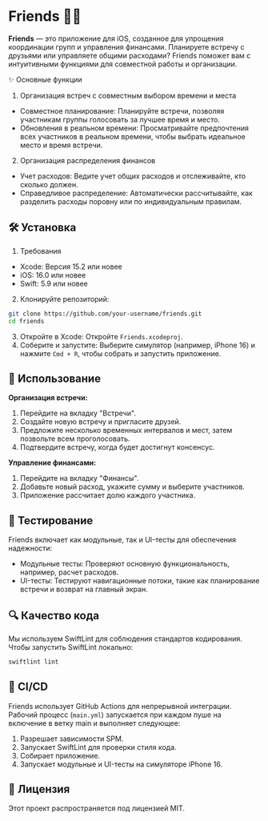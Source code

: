 # Friends 📅💸

**Friends** — это приложение для iOS, созданное для упрощения координации групп и управления финансами. Планируете встречу с друзьями или управляете общими расходами? Friends поможет вам с интуитивными функциями для совместной работы и организации.

✨ Основные функции
1. Организация встреч с совместным выбором времени и места
- Совместное планирование: Планируйте встречи, позволяя участникам группы голосовать за лучшее время и место.
- Обновления в реальном времени: Просматривайте предпочтения всех участников в реальном времени, чтобы выбрать идеальное место и время встречи.
2. Организация распределения финансов
- Учет расходов: Ведите учет общих расходов и отслеживайте, кто сколько должен.
- Справедливое распределение: Автоматически рассчитывайте, как разделить расходы поровну или по индивидуальным правилам.

## 🛠️ Установка

1. Требования

- Xcode: Версия 15.2 или новее
- iOS: 16.0 или новее
- Swift: 5.9 или новее

2. Клонируйте репозиторий:
```bash
git clone https://github.com/your-username/friends.git
cd friends
```

3. Откройте в Xcode: Откройте `Friends.xcodeproj`.
4. Соберите и запустите: Выберите симулятор (например, iPhone 16) и нажмите `Cmd + R`, чтобы собрать и запустить приложение.

## 🚀 Использование

**Организация встречи:**

1. Перейдите на вкладку "Встречи".
2. Создайте новую встречу и пригласите друзей.
3. Предложите несколько временных интервалов и мест, затем позвольте всем проголосовать.
4. Подтвердите встречу, когда будет достигнут консенсус.
   
**Управление финансами:**

1. Перейдите на вкладку "Финансы".
2. Добавьте новый расход, укажите сумму и выберите участников.
3. Приложение рассчитает долю каждого участника.

## 🧪 Тестирование
Friends включает как модульные, так и UI-тесты для обеспечения надежности:

- Модульные тесты: Проверяют основную функциональность, например, расчет расходов.
- UI-тесты: Тестируют навигационные потоки, такие как планирование встречи и возврат на главный экран.

## 🔍 Качество кода
Мы используем SwiftLint для соблюдения стандартов кодирования. Чтобы запустить SwiftLint локально:

```bash
swiftlint lint
```

## 🤖 CI/CD
Friends использует GitHub Actions для непрерывной интеграции. Рабочий процесс (`main.yml`) запускается при каждом пуше на включение в ветку main и выполняет следующее:

1. Разрешает зависимости SPM.
2. Запускает SwiftLint для проверки стиля кода.
3. Собирает приложение.
4. Запускает модульные и UI-тесты на симуляторе iPhone 16.

## 📜 Лицензия
Этот проект распространяется под лицензией MIT.
